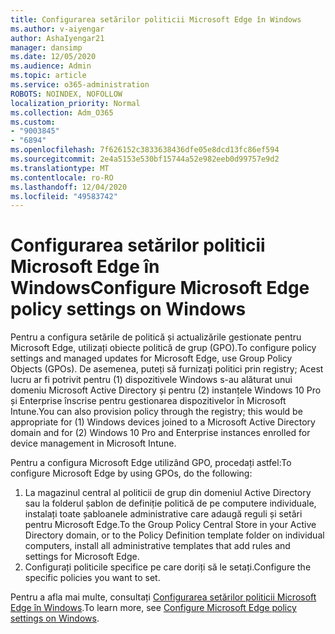 ```yaml
---
title: Configurarea setărilor politicii Microsoft Edge în Windows
ms.author: v-aiyengar
author: AshaIyengar21
manager: dansimp
ms.date: 12/05/2020
ms.audience: Admin
ms.topic: article
ms.service: o365-administration
ROBOTS: NOINDEX, NOFOLLOW
localization_priority: Normal
ms.collection: Adm_O365
ms.custom:
- "9003845"
- "6894"
ms.openlocfilehash: 7f626152c3833638436dfe05e8dcd13fc86ef594
ms.sourcegitcommit: 2e4a5153e530bf15744a52e982eeb0d99757e9d2
ms.translationtype: MT
ms.contentlocale: ro-RO
ms.lasthandoff: 12/04/2020
ms.locfileid: "49583742"
---
```

# <a name="configure-microsoft-edge-policy-settings-on-windows"></a><span data-ttu-id="c263f-102">Configurarea setărilor politicii Microsoft Edge în Windows</span><span class="sxs-lookup"><span data-stu-id="c263f-102">Configure Microsoft Edge policy settings on Windows</span></span>

<span data-ttu-id="c263f-103">Pentru a configura setările de politică și actualizările gestionate pentru Microsoft Edge, utilizați obiecte politică de grup (GPO).</span><span class="sxs-lookup"><span data-stu-id="c263f-103">To configure policy settings and managed updates for Microsoft Edge, use Group Policy Objects (GPOs).</span></span> <span data-ttu-id="c263f-104">De asemenea, puteți să furnizați politici prin registry; Acest lucru ar fi potrivit pentru (1) dispozitivele Windows s-au alăturat unui domeniu Microsoft Active Directory și pentru (2) instanțele Windows 10 Pro și Enterprise înscrise pentru gestionarea dispozitivelor în Microsoft Intune.</span><span class="sxs-lookup"><span data-stu-id="c263f-104">You can also provision policy through the registry; this would be appropriate for (1) Windows devices joined to a Microsoft Active Directory domain and for (2) Windows 10 Pro and Enterprise instances enrolled for device management in Microsoft Intune.</span></span>

<span data-ttu-id="c263f-105">Pentru a configura Microsoft Edge utilizând GPO, procedați astfel:</span><span class="sxs-lookup"><span data-stu-id="c263f-105">To configure Microsoft Edge by using GPOs, do the following:</span></span>

1. <span data-ttu-id="c263f-106">La magazinul central al politicii de grup din domeniul Active Directory sau la folderul șablon de definiție politică de pe computere individuale, instalați toate șabloanele administrative care adaugă reguli și setări pentru Microsoft Edge.</span><span class="sxs-lookup"><span data-stu-id="c263f-106">To the Group Policy Central Store in your Active Directory domain, or to the Policy Definition template folder on individual computers, install all administrative templates that add rules and settings for Microsoft Edge.</span></span>
2. <span data-ttu-id="c263f-107">Configurați politicile specifice pe care doriți să le setați.</span><span class="sxs-lookup"><span data-stu-id="c263f-107">Configure the specific policies you want to set.</span></span>

<span data-ttu-id="c263f-108">Pentru a afla mai multe, consultați [Configurarea setărilor politicii Microsoft Edge în Windows](https://go.microsoft.com/fwlink/?linkid=2135024).</span><span class="sxs-lookup"><span data-stu-id="c263f-108">To learn more, see [Configure Microsoft Edge policy settings on Windows](https://go.microsoft.com/fwlink/?linkid=2135024).</span></span>
